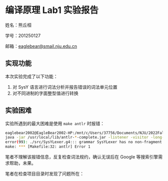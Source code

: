 # 编译原理 Lab1 实验报告

姓名：熊丘桓

学号：201250127

邮箱：<eaglebear@smail.nju.edu.cn>

## 实现功能

本次实验完成了以下功能：

1. 对 SysY 语言进行词法分析并报告错误的词法单元位置
2. 对不同进制的字面整型值进行转换

## 实验困难

实验所遇到的最大困难是使用 `make antlr` 时报错：

```bash
eaglebear2002@EagleBear2002-HP:/mnt/c/Users/37756/Documents/NJU/2022Fall/Compilers/Lab$ make antlr
java -jar /usr/local/lib/antlr-*-complete.jar -listener -visitor -long-messages  ./src/SysYLexer.g4
error(99): ./src/SysYLexer.g4::: grammar SysYLexer has no non-fragment rules
make: *** [Makefile:32: antlr] Error 1
```

笔者不理解该报错信息，反复检查词法规约，确认无误后在 Google 等搜索引擎需求帮助，未果。

笔者在检查项目目录时发现了问题所在：